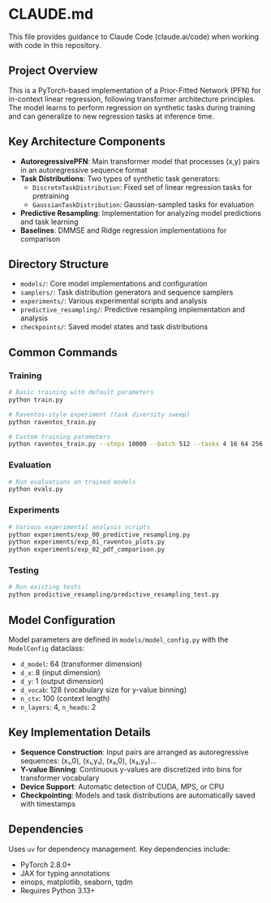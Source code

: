 # CLAUDE.md

This file provides guidance to Claude Code (claude.ai/code) when working with code in this repository.

## Project Overview

This is a PyTorch-based implementation of a Prior-Fitted Network (PFN) for in-context linear regression, following transformer architecture principles. The model learns to perform regression on synthetic tasks during training and can generalize to new regression tasks at inference time.

## Key Architecture Components

- **AutoregressivePFN**: Main transformer model that processes (x,y) pairs in an autoregressive sequence format
- **Task Distributions**: Two types of synthetic task generators:
  - `DiscreteTaskDistribution`: Fixed set of linear regression tasks for pretraining
  - `GaussianTaskDistribution`: Gaussian-sampled tasks for evaluation
- **Predictive Resampling**: Implementation for analyzing model predictions and task learning
- **Baselines**: DMMSE and Ridge regression implementations for comparison

## Directory Structure

- `models/`: Core model implementations and configuration
- `samplers/`: Task distribution generators and sequence samplers
- `experiments/`: Various experimental scripts and analysis
- `predictive_resampling/`: Predictive resampling implementation and analysis
- `checkpoints/`: Saved model states and task distributions

## Common Commands

### Training
```bash
# Basic training with default parameters
python train.py

# Raventos-style experiment (task diversity sweep)
python raventos_train.py

# Custom training parameters
python raventos_train.py --steps 10000 --batch 512 --tasks 4 16 64 256 1024
```

### Evaluation
```bash
# Run evaluations on trained models
python evals.py
```

### Experiments
```bash
# Various experimental analysis scripts
python experiments/exp_00_predictive_resampling.py
python experiments/exp_01_raventos_plots.py
python experiments/exp_02_pdf_comparison.py
```

### Testing
```bash
# Run existing tests
python predictive_resampling/predictive_resampling_test.py
```

## Model Configuration

Model parameters are defined in `models/model_config.py` with the `ModelConfig` dataclass:
- `d_model`: 64 (transformer dimension)
- `d_x`: 8 (input dimension)
- `d_y`: 1 (output dimension)
- `d_vocab`: 128 (vocabulary size for y-value binning)
- `n_ctx`: 100 (context length)
- `n_layers`: 4, `n_heads`: 2

## Key Implementation Details

- **Sequence Construction**: Input pairs are arranged as autoregressive sequences: (x₁,0), (x₁,y₁), (x₂,0), (x₂,y₂)...
- **Y-value Binning**: Continuous y-values are discretized into bins for transformer vocabulary
- **Device Support**: Automatic detection of CUDA, MPS, or CPU
- **Checkpointing**: Models and task distributions are automatically saved with timestamps

## Dependencies

Uses `uv` for dependency management. Key dependencies include:
- PyTorch 2.8.0+
- JAX for typing annotations
- einops, matplotlib, seaborn, tqdm
- Requires Python 3.13+